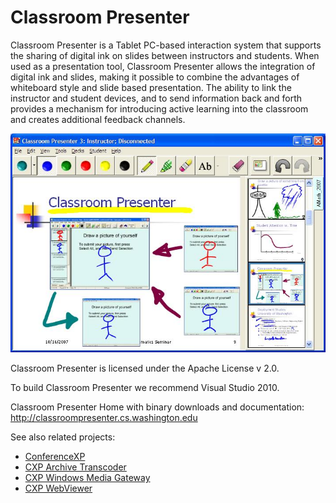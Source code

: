 Classroom Presenter
===================

Classroom Presenter is a Tablet PC-based interaction system that supports the sharing of digital ink on slides between instructors and students. When used as a presentation tool, Classroom Presenter allows the integration of digital ink and slides, making it possible to combine the advantages of whiteboard style and slide based presentation. The ability to link the instructor and student devices, and to send information back and forth provides a mechanism for introducing active learning into the classroom and creates additional feedback channels. 

![Classroom Presenter Screenshot](Miscellaneous/cp3screenshot.JPG)

Classroom Presenter is licensed under the Apache License v 2.0.

To build Classroom Presenter we recommend Visual Studio 2010.  

Classroom Presenter Home with binary downloads and documentation: http://classroompresenter.cs.washington.edu

See also related projects:

* [ConferenceXP](http://github.com/conferencexp/conferencexp)
* [CXP Archive Transcoder](http://github.com/fvideon/archivetranscoder)
* [CXP Windows Media Gateway](http://github.com/fvideon/wmgateway)
* [CXP WebViewer](http://github.com/fvideon/webviewer)

